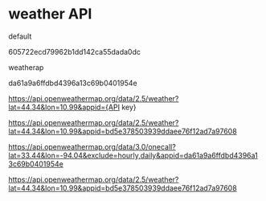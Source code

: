 # weather API

default

605722ecd79962b1dd142ca55dada0dc

weatherap

da61a9a6ffdbd4396a13c69b0401954e

https://api.openweathermap.org/data/2.5/weather?lat=44.34&lon=10.99&appid={API key}

https://api.openweathermap.org/data/2.5/weather?lat=44.34&lon=10.99&appid=bd5e378503939ddaee76f12ad7a97608


https://api.openweathermap.org/data/3.0/onecall?lat=33.44&lon=-94.04&exclude=hourly,daily&appid=da61a9a6ffdbd4396a13c69b0401954e


https://api.openweathermap.org/data/2.5/weather?lat=44.34&lon=10.99&appid=bd5e378503939ddaee76f12ad7a97608